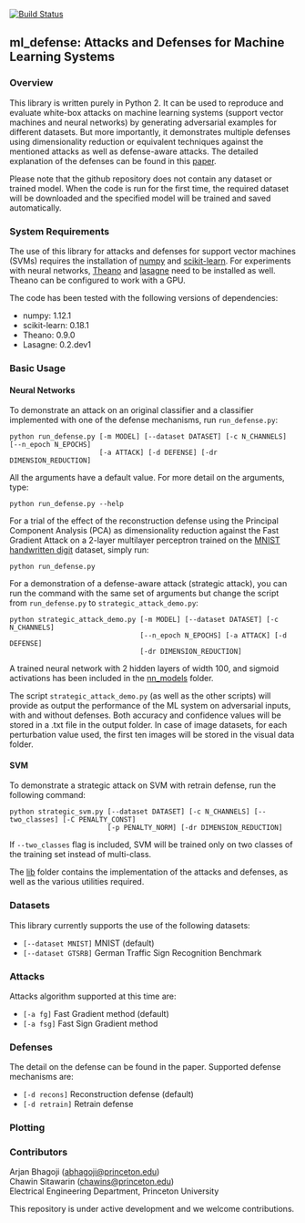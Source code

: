 [![Build Status](https://app.travis-ci.com/paullintilhac/cosc189-project.svg?branch=master)](https://app.travis-ci.com/paullintilhac/cosc189-project)
## ml_defense: Attacks and Defenses for Machine Learning Systems

### Overview
This library is written purely in Python 2. It can be used to reproduce and evaluate white-box attacks on machine learning systems (support vector machines and neural networks) by generating adversarial examples for different datasets. But more importantly, it demonstrates multiple defenses using dimensionality reduction or equivalent techniques against the mentioned attacks as well as defense-aware attacks. The detailed explanation of the defenses can be found in this [paper](https://128.84.21.199/abs/1704.02654).

Please note that the github repository does not contain any dataset or trained model. When the code is run for the first time, the required dataset will be downloaded and the specified model will be trained and saved automatically.

### System Requirements
The use of this library for attacks and defenses for support vector machines (SVMs) requires the installation of [numpy](http://www.numpy.org/) and [scikit-learn](http://scikit-learn.org/stable/). For experiments with neural networks, [Theano](http://deeplearning.net/software/theano/) and [lasagne](https://github.com/Lasagne/Lasagne) need to be installed as well. Theano can be configured to work with a GPU.

The code has been tested with the following versions of dependencies:
- numpy:        1.12.1
- scikit-learn: 0.18.1
- Theano:       0.9.0
- Lasagne:      0.2.dev1

### Basic Usage
#### Neural Networks
To demonstrate an attack on an original classifier and a classifier implemented with one of the defense mechanisms, run `run_defense.py`:
```
python run_defense.py [-m MODEL] [--dataset DATASET] [-c N_CHANNELS] [--n_epoch N_EPOCHS]
                      [-a ATTACK] [-d DEFENSE] [-dr DIMENSION_REDUCTION]
```
All the arguments have a default value. For more detail on the arguments, type:
```
python run_defense.py --help
```
For a trial of the effect of the reconstruction defense using the Principal Component Analysis (PCA) as dimensionality reduction against the Fast Gradient Attack on a 2-layer multilayer perceptron trained on the [MNIST handwritten digit](http://yann.lecun.com/exdb/mnist/) dataset,  simply run:
```
python run_defense.py
```
For a demonstration of a defense-aware attack (strategic attack), you can run the command with the same set of arguments but change the script from `run_defense.py` to  `strategic_attack_demo.py`:
```
python strategic_attack_demo.py [-m MODEL] [--dataset DATASET] [-c N_CHANNELS]
                                [--n_epoch N_EPOCHS] [-a ATTACK] [-d DEFENSE]
                                [-dr DIMENSION_REDUCTION]
```

A trained neural network with 2 hidden layers of width 100, and sigmoid activations has been included in the [nn_models](./nn_models) folder.

The script `strategic_attack_demo.py` (as well as the other scripts) will provide as output the performance of the ML system on adversarial inputs, with and without defenses. Both accuracy and confidence values will be stored in a .txt file in the output folder. In case of image datasets, for each perturbation value used, the first ten images will be stored in the visual data folder.

#### SVM
To demonstrate a strategic attack on SVM with retrain defense, run the following command:
```
python strategic_svm.py [--dataset DATASET] [-c N_CHANNELS] [--two_classes] [-C PENALTY_CONST]
                        [-p PENALTY_NORM] [-dr DIMENSION_REDUCTION]
```
If `--two_classes` flag is included, SVM will be trained only on two classes of the training set instead of multi-class.

The [lib](./lib) folder contains the implementation of the attacks and defenses, as well as the various utilities required.

### Datasets
This library currently supports the use of the following datasets:  
- `[--dataset MNIST]` MNIST (default)
- `[--dataset GTSRB]` German Traffic Sign Recognition Benchmark

### Attacks
Attacks algorithm supported at this time are:
- `[-a fg]` Fast Gradient method (default)
- `[-a fsg]` Fast Sign Gradient method

### Defenses
The detail on the defense can be found in the paper. Supported defense mechanisms are:
- `[-d recons]` Reconstruction defense (default)
- `[-d retrain]` Retrain defense

### Plotting

### Contributors
Arjan Bhagoji (abhagoji@princeton.edu)  
Chawin Sitawarin (chawins@princeton.edu)  
Electrical Engineering Department, Princeton University

This repository is under active development and we welcome contributions.
